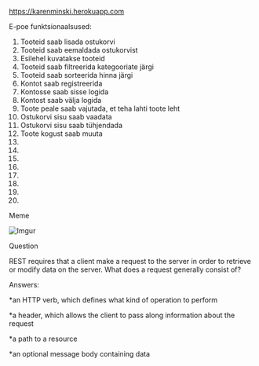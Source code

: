 https://karenminski.herokuapp.com

E-poe funktsionaalsused:


1. Tooteid saab lisada ostukorvi
2. Tooteid saab eemaldada ostukorvist
3. Esilehel kuvatakse tooteid
4. Tooteid saab filtreerida kategooriate järgi
5. Tooteid saab sorteerida hinna järgi
6. Kontot saab registreerida
7. Kontosse saab sisse logida
8. Kontost saab välja logida
9. Toote peale saab vajutada, et teha lahti toote leht
10. Ostukorvi sisu saab vaadata
11. Ostukorvi sisu saab tühjendada
12. Toote kogust saab muuta
13. 
14. 
15. 
16. 
17. 
18. 
19. 
20. 





Meme 

![Imgur](https://i.imgur.com/PdEVNSd.png)

Question

REST requires that a client make a request to the server in order to retrieve or modify data on the server. 
What does a request generally consist of?

Answers:

*an HTTP verb, which defines what kind of operation to perform

*a header, which allows the client to pass along information about the request

*a path to a resource

*an optional message body containing data
